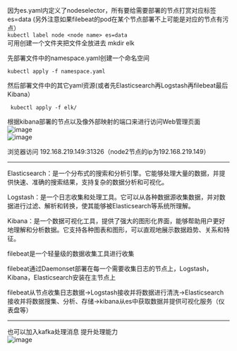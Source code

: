 因为es.yaml内定义了nodeselector，所有要给需要部署的节点打赏对应标签es=data (另外注意如果filebeat的pod在某个节点部署不上可能是对应的节点有污点）  
`kubectl label node <node name> es=data`   
可用创建一个文件夹把文件全放进去
mkdir elk

先部署文件中的namespace.yaml创建一个命名空间
 
`kubectl apply -f namespace.yaml`  

然后部署文件中的其它yaml资源(或者先Elasticsearch再Logstash再filebeat最后Kibana）  

` kubectl apply -f elk/` 

根据kibana部署的节点以及像外部映射的端口来进行访问Web管理页面  
![image](https://github.com/user-attachments/assets/9c860416-e46a-4347-a56d-68f518142dab)  
![image](https://github.com/user-attachments/assets/90cf0d45-7274-42b7-9a78-bd0d0237ac71)  

浏览器访问 192.168.219.149:31326（node2节点的ip为192.168.219.149）  

---------
Elasticsearch：是一个分布式的搜索和分析引擎。它能够处理大量的数据，并提供快速、准确的搜索结果，支持复杂的数据分析和可视化。   

Logstash：是一个日志收集和处理工具。它可以从各种数据源收集数据，并对数据进行过滤、解析和转换，使其能够被Elasticsearch等系统所理解。  

Kibana：是一个数据可视化工具，提供了强大的图形化界面，能够帮助用户更好地理解和分析数据。它支持各种图表和图形，可以直观地展示数据趋势、关系和特征。  

filebeat是一个轻量级的数据收集工具进行收集  

filebeat通过Daemonset部署在每一个需要收集日志的节点上，Logstash，Kibana，Elasticsearch安装在主节点上  

filebeat从节点收集日志数据→Logstash接收并将数据进行清洗→Elasticsearch接收并将数据搜集、分析、存储→kibana从es中获取数据并提供可视化服务（仪表盘等）  

----------
也可以加入kafka处理消息 提升处理能力  
![image](https://github.com/user-attachments/assets/dbf883b9-3fed-40b1-be2d-df2f348fd4d1)


